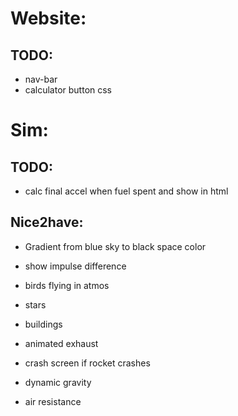 # Website:
## TODO:
* nav-bar
* calculator button css

# Sim:
## TODO:
* calc final accel when fuel spent and show in html


## Nice2have:
* Gradient from blue sky to black space color
* show impulse difference
* birds flying in atmos
* stars
* buildings
* animated exhaust
* crash screen if rocket crashes

* dynamic gravity
* air resistance